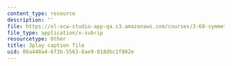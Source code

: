 ```yaml
---
content_type: resource
description: ''
file: https://ol-ocw-studio-app-qa.s3.amazonaws.com/courses/3-60-symmetry-structure-and-tensor-properties-of-materials-fall-2005/86a440a46f3b55638ae9018dbc1f882e_lPgglz6xeZU.vtt
file_type: application/x-subrip
resourcetype: Other
title: 3play caption file
uid: 86a440a4-6f3b-5563-8ae9-018dbc1f882e
---
```


